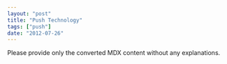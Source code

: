 ```yaml
---
layout: "post"
title: "Push Technology"
tags: ["push"]
date: "2012-07-26"
---
```


Please provide only the converted MDX content without any explanations.